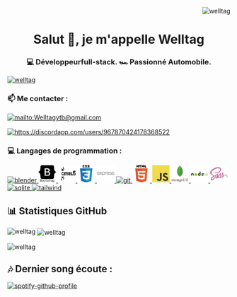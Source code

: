

<p align="right"> <img src="https://komarev.com/ghpvc/?username=welltag-off&label=Vues&color=0e75b6&style=flat" alt="welltag" /> </p>

<h1 align="center">Salut 👋, je m'appelle Welltag</h1>

<h3 align="center">💻 Développeurfull-stack. 🏎️ Passionné Automobile.</h3>

<p align="left"> <a href="https://github.com/ryo-ma/github-profile-trophy"><img src="https://github-profile-trophy.vercel.app/?username=welltag-off" alt="welltag" /></a> </p>

<h3 align="left">📫 Me contacter :</h3>

<p align="left">

<a href="mailto:Welltagytb@gmail.com" target="blank"><img align="center" src="https://upload.wikimedia.org/wikipedia/commons/7/7e/Gmail_icon_%282020%29.svg" alt="mailto:Welltagytb@gmail.com" height="30" width="40" /></a>

<a href="https://discord.gg/https://discordapp.com/users/967870424178368522" target="blank"><img align="center" src="https://raw.githubusercontent.com/rahuldkjain/github-profile-readme-generator/master/src/images/icons/Social/discord.svg" alt="https://discordapp.com/users/967870424178368522" height="30" width="40" /></a>

</p>

<h3 align="left">💻 Langages de programmation :</h3>

<p align="left"> <a href="https://www.blender.org/" target="_blank" rel="noreferrer"> <img src="https://download.blender.org/branding/community/blender_community_badge_white.svg" alt="blender" width="40" height="40"/> </a> <a href="https://getbootstrap.com" target="_blank" rel="noreferrer"> <img src="https://raw.githubusercontent.com/devicons/devicon/master/icons/bootstrap/bootstrap-plain-wordmark.svg" alt="bootstrap" width="40" height="40"/> </a> <a href="https://canvasjs.com" target="_blank" rel="noreferrer"> <img src="https://raw.githubusercontent.com/Hardik0307/Hardik0307/master/assets/canvasjs-charts.svg" alt="canvasjs" width="40" height="40"/> </a> <a href="https://www.w3schools.com/css/" target="_blank" rel="noreferrer"> <img src="https://raw.githubusercontent.com/devicons/devicon/master/icons/css3/css3-original-wordmark.svg" alt="css3" width="40" height="40"/> </a> <a href="https://expressjs.com" target="_blank" rel="noreferrer"> <img src="https://raw.githubusercontent.com/devicons/devicon/master/icons/express/express-original-wordmark.svg" alt="express" width="40" height="40"/> </a> <a href="https://git-scm.com/" target="_blank" rel="noreferrer"> <img src="https://www.vectorlogo.zone/logos/git-scm/git-scm-icon.svg" alt="git" width="40" height="40"/> </a> <a href="https://www.w3.org/html/" target="_blank" rel="noreferrer"> <img src="https://raw.githubusercontent.com/devicons/devicon/master/icons/html5/html5-original-wordmark.svg" alt="html5" width="40" height="40"/> </a> <a href="https://developer.mozilla.org/en-US/docs/Web/JavaScript" target="_blank" rel="noreferrer"> <img src="https://raw.githubusercontent.com/devicons/devicon/master/icons/javascript/javascript-original.svg" alt="javascript" width="40" height="40"/> </a> <a href="https://www.mongodb.com/" target="_blank" rel="noreferrer"> <img src="https://raw.githubusercontent.com/devicons/devicon/master/icons/mongodb/mongodb-original-wordmark.svg" alt="mongodb" width="40" height="40"/> </a> <a href="https://nodejs.org" target="_blank" rel="noreferrer"> <img src="https://raw.githubusercontent.com/devicons/devicon/master/icons/nodejs/nodejs-original-wordmark.svg" alt="nodejs" width="40" height="40"/> </a> <a href="https://sass-lang.com" target="_blank" rel="noreferrer"> <img src="https://raw.githubusercontent.com/devicons/devicon/master/icons/sass/sass-original.svg" alt="sass" width="40" height="40"/> </a> <a href="https://www.sqlite.org/" target="_blank" rel="noreferrer"> <img src="https://www.vectorlogo.zone/logos/sqlite/sqlite-icon.svg" alt="sqlite" width="40" height="40"/> </a> <a href="https://tailwindcss.com/" target="_blank" rel="noreferrer"> <img src="https://www.vectorlogo.zone/logos/tailwindcss/tailwindcss-icon.svg" alt="tailwind" width="40" height="40"/> </a> </p>

<h2 align=left">📊 Statistiques GitHub</h2>

<p><img align="left" src="https://github-readme-stats.vercel.app/api/top-langs?username=welltag-off&show_icons=true&theme=tokyonight&text_color=005eff&locale=en&layout=compact" alt="welltag" /></p>

<p>&nbsp;<img align="center" src="https://github-readme-stats.vercel.app/api?username=welltag-off&show_icons=true&theme=tokyonight&text_color=006fff&locale=en" alt="welltag" /></p>

<p><img align="center" src="https://github-readme-streak-stats.herokuapp.com/?user=welltag-off&theme=dark" alt="welltag" /></p>

<h2>🎶 Dernier song écoute :</h2>

[![spotify-github-profile](https://spotify-github-profile.vercel.app/api/view?uid=31pnzjzqqo2e7fpesgi7ngqixjgi&cover_image=true&theme=compact&show_offline=false&background_color=121212&interchange=false)](https://github.com/kittinan/spotify-github-profile)
